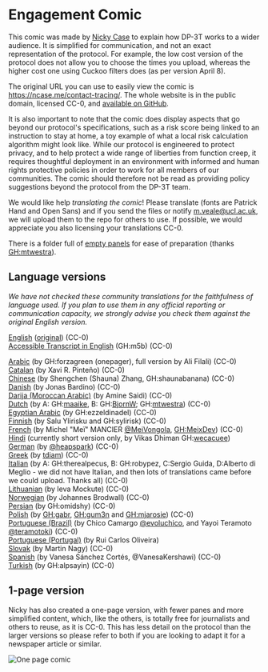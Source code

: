 # Engagement Comic

This comic was made by [Nicky Case](https://ncase.me/) to explain how DP-3T works to a wider audience. It is simplified for communication, and not an exact representation of the protocol. For example, the low cost version of the protocol does not allow you to choose the times you upload, whereas the higher cost one using Cuckoo filters does (as per version April 8).

The original URL you can use to easily view the comic is https://ncase.me/contact-tracing/. The whole website is in the public domain, licensed CC-0, and [available on GitHub](https://github.com/ncase/ncase.github.io).

It is also important to note that the comic does display aspects that go beyond our protocol's specifications, such as a risk score being linked to an instruction to stay at home, a toy example of what a local risk calculation algorithm might look like. While our protocol is engineered to protect privacy, and to help protect a wide range of liberties from function creep, it requires thoughtful deployment in an environment with informed and human rights protective policies in order to work for all members of our communities. The comic should therefore not be read as providing policy suggestions beyond the protocol from the DP-3T team.

We would like help *translating the comic*! Please translate (fonts are Patrick Hand and Open Sans) and if you send the files or notify m.veale@ucl.ac.uk, we will upload them to the repo for others to use. If possible, we would appreciate you also licensing your translations CC-0.

There is a folder full of [empty panels](empty_panels) for ease of preparation (thanks [GH:mtwestra](www.github.com/mtwestra)).

## Language versions

*We have not checked these community translations for the faithfulness of language used. If you plan to use them in any official reporting or communication capacity, we strongly advise you check them against the original English version.*

[English](en) ([original](https://ncase.me/contact-tracing/)) (CC-0)  
[Accessible Transcript in English](en/accessible_transcript.txt) (GH:m5b) (CC-0)  

[Arabic](ar) (by GH:forzagreen (onepager), full version by Ali Filali) (CC-0)  
[Catalan](ca) (by Xavi R. Pinteño) (CC-0)  
[Chinese](zh) (by Shengchen (Shauna) Zhang, GH:shaunabanana) (CC-0)  
[Danish](da) (by Jonas Bardino) (CC-0)  
[Darija (Moroccan Arabic)](ar-ma) (by Amine Saidi) (CC-0)  
[Dutch](nl) (by A: GH:[maaike](www.github.com/maaike), B: GH:[BjornW](www.github.com/bjornw); GH:[mtwestra](www.github.com/mtwestra)) (CC-0)  
[Egyptian Arabic](ar-eg) (by GH:ezzeldinadel) (CC-0)  
[Finnish](fi) (by Salu Ylirisku and GH:sylirisk) (CC-0)  
[French](fr) (by Michel "Meï" MANCIER [@MeiVongola](https://twitter.com/meivongola), [GH:MeixDev](github.com/MeixDev)) (CC-0)  
[Hindi](hi) (currently short version only, by Vikas Dhiman GH:[wecacuee](https://github.com/wecacuee))  
[German](de) (by [@heapspark](https://twitter.com/heapspark)) (CC-0)  
[Greek](el) (by [tdiam](https://tdiam.me)) (CC-0)  
[Italian](it) (by A: GH:therealpecus, B: GH:robypez, C:Sergio Guida, D:Alberto di Meglio - we did not have Italian, and then lots of translations came before we could upload. Thanks all) (CC-0)  
[Lithuanian](lt) (by Ieva Mockute) (CC-0)  
[Norwegian](no) (by Johannes Brodwall) (CC-0)  
[Persian](fa) (by GH:omidshy) (CC-0)  
[Polish](pl) (by [GH:gabr](https://github.com/gabr), [GH:gum3n](https://github.com/gum3n) and [GH:mjarosie](https://github.com/mjarosie)) (CC-0)  
[Portuguese (Brazil)](pt-br) (by Chico Camargo [@evoluchico](https://twitter.com/evoluchico), and Yayoi Teramoto [@teramotoki](https://twitter.com/teramotoki))  (CC-0)  
[Portuguese (Portugal)](pt-pt) (by Rui Carlos Oliveira)  
[Slovak](sk) (by Martin Nagy) (CC-0)  
[Spanish](es) (by Vanesa Sánchez Cortés, @VanesaKershawi) (CC-0)  
[Turkish](tr) (by GH:alpsayin) (CC-0)

## 1-page version
Nicky has also created a one-page version, with fewer panes and more simplified content, which, like the others, is totally free for journalists and others to reuse, as it is CC-0. This has less detail on the protocol than the larger versions so please refer to both if you are looking to adapt it for a newspaper article or similar.

![One page comic](en/shortened_onepage.png)
